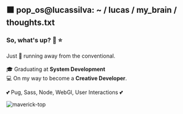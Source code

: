 ## ⬛ pop_os@lucassilva: ~ / lucas / my_brain / thoughts.txt

<!--
**SlenderB13/SlenderB13** is a ✨ _special_ ✨ repository because its `README.md` (this file) appears on your GitHub profile.

Here are some ideas to get you started:

- 🔭 I’m currently working on ...
- 🌱 I’m currently learning ...
- 👯 I’m looking to collaborate on ...
- 🤔 I’m looking for help with ...
- 💬 Ask me about ...
- 📫 How to reach me: ...
- 😄 Pronouns: ...
- ⚡ Fun fact: ...
-->

### So, what's up? 🤙 ⭐

Just 🏃 running away from the conventional. <br> <br>
🎓 Graduating at <strong>System Development</strong> <br>
💻 On my way to become a <strong>Creative Developer</strong>.

💕 Pug, Sass, Node, WebGl, User Interactions 💕


![maverick-top](https://user-images.githubusercontent.com/62191201/138017567-1ee8ebd3-93af-4bff-a198-54d3f709eab3.gif)
